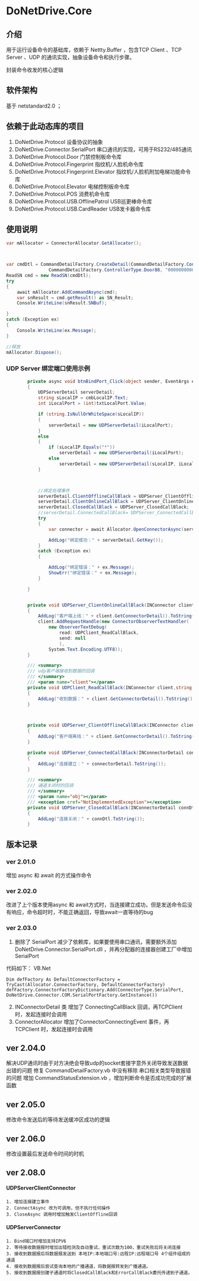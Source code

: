 # DoNetDrive.Core

## 介绍

用于运行设备命令的基础库，依赖于 Nettty.Buffer ，包含TCP Client 、TCP Server 、UDP  的通讯实现，抽象设备命令和执行步骤。

封装命令收发的核心逻辑


## 软件架构
基于 netstandard2.0 ；


## 依赖于此动态库的项目

1.  DoNetDrive.Protocol  设备协议的抽象
2.  DoNetDrive.Connector.SerialPort 串口通讯的实现，可用于RS232/485通讯
3.  DoNetDrive.Protocol.Door  门禁控制板命令库
4.  DoNetDrive.Protocol.Fingerprint 指纹机/人脸机命令库
5.  DoNetDrive.Protocol.Fingerprint.Elevator 指纹机/人脸机附加电梯功能命令库
6.  DoNetDrive.Protocol.Elevator 电梯控制板命令库
7.  DoNetDrive.Protocol.POS 消费机命令库
8.  DoNetDrive.Protocol.USB.OfflinePatrol USB巡更棒命令库
9.  DoNetDrive.Protocol.USB.CardReader USB发卡器命令库

## 使用说明

~~~ c#
var mAllocator = ConnectorAllocator.GetAllocator();



var cmdDtl = CommandDetailFactory.CreateDetail(CommandDetailFactory.ConnectType.TCPClient, "192.168.1.56", 8000,
                CommandDetailFactory.ControllerType.Door88, "0000000000000000", "FFFFFFFF");
ReadSN cmd = new ReadSN(cmdDtl);
try
{
    await mAllocator.AddCommandAsync(cmd);
    var snResult = cmd.getResult() as SN_Result;
    Console.WriteLine(snResult.SNBuf);

}
catch (Exception ex)
{
    Console.WriteLine(ex.Message);
}

//释放
mAllocator.Dispose();
~~~


### UDP Server 绑定端口使用示例

~~~ c#
        private async void btnBindPort_Click(object sender, EventArgs e)
        {
            UDPServerDetail serverDetail;
            string sLocalIP = cmbLocalIP.Text;
            int iLocalPort = (int)txtLocalPort.Value;

            if (string.IsNullOrWhiteSpace(sLocalIP))
            {
                serverDetail = new UDPServerDetail(iLocalPort);
            }
            else
            {
                if (sLocalIP.Equals("*"))
                    serverDetail = new UDPServerDetail(iLocalPort);
                else
                    serverDetail = new UDPServerDetail(sLocalIP, iLocalPort);
            }



            //绑定处理事件
            serverDetail.ClientOfflineCallBlack = UDPServer_ClientOfflineCallBlack;
            serverDetail.ClientOnlineCallBlack = UDPServer_ClientOnlineCallBlack;
            serverDetail.ClosedCallBlack = UDPServer_ClosedCallBlack;
            //serverDetail.ConnectedCallBlack= UDPServer_ConnectedCallBlack;
            try
            {
                var connector = await Allocator.OpenConnectorAsync(serverDetail);

                AddLog("绑定成功：" + serverDetail.GetKey());
            }
            catch (Exception ex)
            {

                AddLog("绑定错误：" + ex.Message);
                ShowErr("绑定错误：" + ex.Message);
            }

        }


        private void UDPServer_ClientOnlineCallBlack(INConnector client)
        {
            AddLog("客户端上线：" + client.GetConnectorDetail().ToString());
            client.AddRequestHandle(new ConnectorObserverTextHandler(
                new ObserverTextDebug(
                    read: UDPClient_ReadCallBlack,
                    send: null
                    ),
                System.Text.Encoding.UTF8));
        }

        /// <summary>
        /// udp客户端接收到数据的回调
        /// </summary>
        /// <param name="client"></param>
        private void UDPClient_ReadCallBlack(INConnector client,string msg)
        {
            AddLog("收到数据：" + client.GetConnectorDetail().ToString() + "\r\n" + msg);
        }



        private void UDPServer_ClientOfflineCallBlack(INConnector client)
        {
            AddLog("客户端离线：" + client.GetConnectorDetail().ToString());
        }

        private void UDPServer_ConnectedCallBlack(INConnectorDetail connectorDetail)
        {
            AddLog("连接建立：" + connectorDetail.ToString());
        }

        /// <summary>
        /// 通道关闭时的回调
        /// </summary>
        /// <param name="obj"></param>
        /// <exception cref="NotImplementedException"></exception>
        private void UDPServer_ClosedCallBlack(INConnectorDetail connDtl)
        {
            AddLog("连接关闭：" + connDtl.ToString());
        }
~~~



## 版本记录

### ver 2.01.0

增加 async 和 await 的方式操作命令


### ver 2.02.0

改进了上个版本使用async 和 await方式时，当连接建立成功，但是发送命令后没有响应，命令超时时，不能正确返回，导致await一直等待的bug

### ver 2.03.0

1.  删除了 SerialPort 减少了依赖库，如果要使用串口通讯，需要额外添加 DoNetDrive.Connector.SerialPort.dll ，并再分配器的连接器创建工厂中增加SerialPort

代码如下：
VB.Net

```VB
Dim defFactory As DefaultConnectorFactory = TryCast(Allocator.ConnectorFactory, DefaultConnectorFactory)
defFactory.ConnectorFactoryDictionary.Add(ConnectorType.SerialPort, DoNetDrive.Connector.COM.SerialPortFactory.GetInstance())
```
2.   INConnectorDetail 类 增加了 ConnectingCallBlack 回调，再TCPClient 时，发起连接时会调用
3.  ConnectorAllocator 增加了ConnectorConnectingEvent 事件，再TCPClient 时，发起连接时会调用


## ver 2.04.0

解决UDP通讯时由于对方决绝会导致udp的socket套接字意外关闭导致发送数据出错的问题
修复 CommandDetailFactory.vb 中没有移除 串口相关类型导致报错的问题
增加 CommandStatusExtension.vb ，增加判断命令是否成功完成的扩展函数

## ver 2.05.0
修改命令发送后的等待发送缓冲区成功的逻辑

## ver 2.06.0
修改设置最后发送命令时间的时机

## ver 2.08.0

#### UDPServerClientConnector 
    1. 增加连接建立事件
	2. ConnectAsync 改为可调用，但不执行任何操作
	3. CloseAsync 调用时增加触发ClientOffline回调
	
#### UDPServerConnector
    1. Bind端口时增加支持IPV6
	2. 等待接收数据报时增加出错检测及自动重试，重试次数为100，重试失败后将关闭连接
	3. 接收到数据报后将数据报发送到 本地IP:本地端口号:远程IP:远程端口号 4个组件组成的通道
	4. 接收到数据报后尝试查询本地的广播通道，将数据报转发到广播通道。
	5. 接收到数据报创建子通道时将ClosedCallBlack和ErrorCallBlack委托传递到子通道。